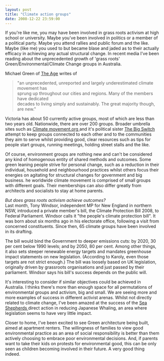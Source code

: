 ```yaml
---
layout: post
title: "Climate action groups"
date: 2008-12-22 23:59:00
---
```


If you're like me, you may have been involved in grass roots activism at high school or university. Maybe you've been involved in politics or a member of a political party. Maybe you attend rallies and public forum and the like. Maybe (like me) you used to but became blase and jaded as to their actually efficacy in achieving any actual structural change. In recent media I've been reading about the unprecedented growth of 'grass roots' Green/Environmental/Climate Change groups in Australia.

Michael Green of [The Age][1] writes of

 [1]: http://www.theage.com.au/national/power-from-the-ground-up-20081212-6xky.html?skin=text-only

> "an unprecedented, unreported and largely underestimated climate movement has  
> sprung up throughout our cities and regions. Many of the members have dedicated  
> decades to living simply and sustainably. The great majority though, are new."

Victoria has about 50 currently active groups, most of which are less than two years old. Nationwide, there are over 200 groups. Broader umbrella sites such as [Climate movement.org ][2]and it's political sister [The Big Switch ][3]attempt to keep groups connected to each other and to the communities they aim to serve whilst providing good, clear resources such as tips for people start groups, running meetings, holding street stalls and the like.

 [2]: http://www.climatemovement.org.au/
 [3]: http://www.thebigswitch.org.au/index.cfm?page=whatCanIdo.intro&pageUUID=41AA1C34-4235-F224-A4537F210FC39A5B

Of course, environment groups are nothing new and can't be considered any kind of homogenous entity of shared methods and outcomes. Some green leaning people strive for personal change, such as a reduction in their individual, household and neighbourhood practices whilst others focus their energies on agitating for structural changes for government and big business. he worldwide climate movement is comprised of small groups with different goals. Their memberships can also differ greatly from architects and socialists to stay at home parents.

*But does grass roots activism achieve outcomes?*  
Last month, Tony Windsor, independent MP for New England in northern NSW, introduced a private member's bill, the Climate Protection Bill 2008, to Federal Parliament. Windsor calls it "the people's climate protection bill". It was born about six months ago in his electorate office, following a visit from concerned constituents. Since then, 65 climate groups have been involved in its drafting.

The bill would bind the Government to deeper emissions cuts: by 2020, 30 per cent below 1990 levels; and by 2050, 80 per cent. Among other things, it also sets steeper renewable energy targets and mandates greenhouse impact statements on new legislation. (According to Karoly, even those targets are not strict enough.) The bill was loosely based on UK legislation, originally driven by grassroots organisations and just passed by their parliament. Windsor says his bill's success depends on the public will.

It's interesting to consider if similar objectives could be achieved in Australia. I thinks there's more than enough space for all permutations of environmental groups and activism, big and small. We are seeing more and more examples of success in different activist arenas. Whilst not directly related to climate change, I've been amazed at the success of the [Sea Shepherds ][4]direct action in reducing Japanese Whaling, an area where legislation seems to have very little impact.

 [4]: http://www.seashepherd.org/

Closer to home, I've been excited to see Green architecture being built, aimed at apartment renters. The willingness of families to view good environmental practice as an area of social responsibility is better than them actively choosing to embrace poor environmental decisions. And, if parents want to take their kids on protests for environmental good, this can be only seen as children becoming involved in their future. A very good thing indeed.